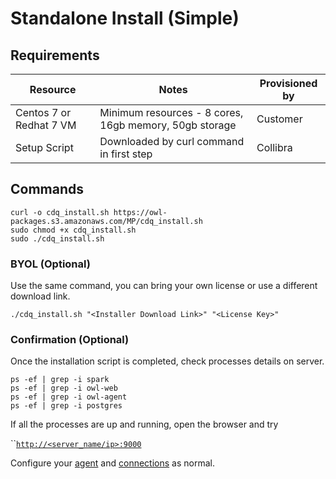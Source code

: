 # Standalone Install (Simple)

## Requirements

| Resource                 | Notes                                                  | Provisioned by |
| ------------------------ | ------------------------------------------------------ | -------------- |
| Centos 7 or Redhat 7 VM  | Minimum resources - 8 cores, 16gb memory, 50gb storage | Customer       |
| Setup Script             | Downloaded by curl command in first step               | Collibra       |

## Commands

```
curl -o cdq_install.sh https://owl-packages.s3.amazonaws.com/MP/cdq_install.sh
sudo chmod +x cdq_install.sh 
sudo ./cdq_install.sh
```

### BYOL (Optional)

Use the same command, you can bring your own license or use a different download link.

```
./cdq_install.sh "<Installer Download Link>" "<License Key>"
```

### Confirmation (Optional)

Once the installation script is completed, check processes details on server.

```
ps -ef | grep -i spark  
ps -ef | grep -i owl-web
ps -ef | grep -i owl-agent
ps -ef | grep -i postgres
```

If all the processes are up and running, open the browser and try

``[`http://<server_name/ip>:9000`](http://\<server\_name/ip>:9000)

Configure your [agent](../agent-configuration.md) and [connections](../../connecting-to-dbs-in-owl-web/owl-db-connection/) as normal.
